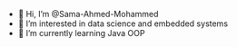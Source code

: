 - 👋 Hi, I’m @Sama-Ahmed-Mohammed
- 👀 I’m interested in data science and embedded systems
- 🌱 I’m currently learning Java OOP

<!---
Sama-Ahmed-Mohammed/Sama-Ahmed-Mohammed is a ✨ special ✨ repository because its `README.md` (this file) appears on your GitHub profile.
You can click the Preview link to take a look at your changes.
--->
